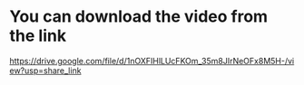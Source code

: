 # You can download the video from the link 

https://drive.google.com/file/d/1nOXFIHlLUcFKOm_35m8JIrNeOFx8M5H-/view?usp=share_link

